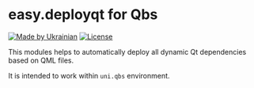 <!--
SPDX-FileCopyrightText: © 2024 Serhii “GooRoo” Olendarenko

SPDX-License-Identifier: BSD-3-Clause
-->

# easy.deployqt for Qbs

[![Made by Ukrainian](https://img.shields.io/static/v1?label=Made%20by&message=Ukrainian&labelColor=1f5fb2&color=fad247&style=flat-square)](https://github.com/GooRoo/ukrainian-shields)
[![License](https://img.shields.io/github/license/easyQML/easy.deployqt.qbs?style=flat-square)](LICENSE)

This modules helps to automatically deploy all dynamic Qt dependencies based on QML files.

It is intended to work within `uni.qbs` environment.

